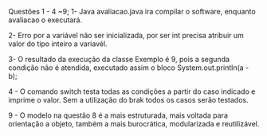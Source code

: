 Questões 1 - 4 ~9;
1- Java avaliacao.java ira compilar o software, enquanto avaliacao o executará.

2- Erro por a variável não ser inicializada, por ser int precisa atribuir um valor do tipo inteiro a variavél.

3- O resultado da execução da classe Exemplo é 9, pois a segunda condição não é atendida, executado assim o bloco System.out.println(a - b);

4 - O comando switch testa todas as condições a partir do caso indicado e imprime o valor. Sem a utilização do brak todos os casos serão testados.

9 - O modelo na questão 8 é a mais estruturada, mais voltada para orientação a objeto, também a mais burocrática, modularizada e reutilizável.
